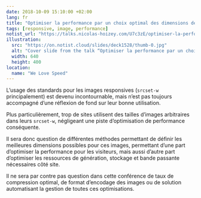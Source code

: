```yaml
---
date: 2018-10-09 15:10:00 +02:00
lang: fr
title: "Optimiser la performance par un choix optimal des dimensions des images responsives"
tags: [responsive, image, performance]
notist_url: "https://talks.nicolas-hoizey.com/U7c3zE/optimiser-la-performance-par-un-choix-optimal-des-dimensions-des-images-responsives"
illustration:
  src: "https://on.notist.cloud/slides/deck1528/thumb-0.jpg"
  alt: "Cover slide from the talk “Optimiser la performance par un choix optimal des dimensions des images responsives”"
  width: 640
  height: 400
location:
  name: "We Love Speed"
---
```


L’usage des standards pour les images responsives (<code>srcset-w</code> principalement) est devenu incontournable, mais n’est pas toujours accompagné d’une réflexion de fond sur leur bonne utilisation.

Plus particulièrement, trop de sites utilisent des tailles d’images arbitraires dans leurs <code>srcset-w</code>, négligeant une piste d’optimisation de performance conséquente.

Il sera donc question de différentes méthodes permettant de définir les meilleures dimensions possibles pour ces images, permettant d’une part d’optimiser la performance pour les visiteurs, mais aussi d’autre part d’optimiser les ressources de génération, stockage et bande passante nécessaires côté site.

Il ne sera par contre pas question dans cette conférence de taux de compression optimal, de format d’encodage des images ou de solution automatisant la gestion de toutes ces optimisations.

